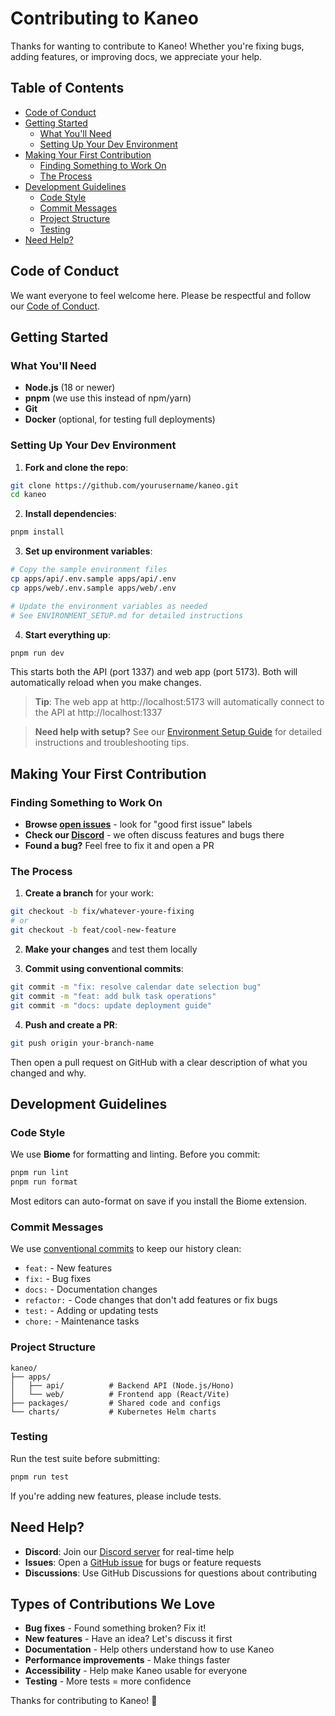 # Contributing to Kaneo

Thanks for wanting to contribute to Kaneo! Whether you're fixing bugs, adding features, or improving docs, we appreciate your help.

## Table of Contents

- [Code of Conduct](#code-of-conduct)
- [Getting Started](#getting-started)
  - [What You'll Need](#what-youll-need)
  - [Setting Up Your Dev Environment](#setting-up-your-dev-environment)
- [Making Your First Contribution](#making-your-first-contribution)
  - [Finding Something to Work On](#finding-something-to-work-on)
  - [The Process](#the-process)
- [Development Guidelines](#development-guidelines)
  - [Code Style](#code-style)
  - [Commit Messages](#commit-messages)
  - [Project Structure](#project-structure)
  - [Testing](#testing)
- [Need Help?](#need-help)

## Code of Conduct

We want everyone to feel welcome here. Please be respectful and follow our [Code of Conduct](https://www.contributor-covenant.org/version/2/0/code_of_conduct/).

## Getting Started

### What You'll Need

- **Node.js** (18 or newer)
- **pnpm** (we use this instead of npm/yarn)
- **Git**
- **Docker** (optional, for testing full deployments)

### Setting Up Your Dev Environment

1. **Fork and clone the repo**:
```bash
git clone https://github.com/yourusername/kaneo.git
cd kaneo
```

2. **Install dependencies**:
```bash
pnpm install
```

3. **Set up environment variables**:
```bash
# Copy the sample environment files
cp apps/api/.env.sample apps/api/.env
cp apps/web/.env.sample apps/web/.env

# Update the environment variables as needed
# See ENVIRONMENT_SETUP.md for detailed instructions
```

4. **Start everything up**:
```bash
pnpm run dev
```

This starts both the API (port 1337) and web app (port 5173). Both will automatically reload when you make changes.

> **Tip**: The web app at http://localhost:5173 will automatically connect to the API at http://localhost:1337

> **Need help with setup?** See our [Environment Setup Guide](ENVIRONMENT_SETUP.md) for detailed instructions and troubleshooting tips.

## Making Your First Contribution

### Finding Something to Work On

- **Browse [open issues](https://github.com/usekaneo/kaneo/issues)** - look for "good first issue" labels
- **Check our [Discord](https://discord.gg/rU4tSyhXXU)** - we often discuss features and bugs there
- **Found a bug?** Feel free to fix it and open a PR

### The Process

1. **Create a branch** for your work:
```bash
git checkout -b fix/whatever-youre-fixing
# or
git checkout -b feat/cool-new-feature
```

2. **Make your changes** and test them locally

3. **Commit using conventional commits**:
```bash
git commit -m "fix: resolve calendar date selection bug"
git commit -m "feat: add bulk task operations"
git commit -m "docs: update deployment guide"
```

4. **Push and create a PR**:
```bash
git push origin your-branch-name
```

Then open a pull request on GitHub with a clear description of what you changed and why.

## Development Guidelines

### Code Style

We use **Biome** for formatting and linting. Before you commit:

```bash
pnpm run lint
pnpm run format
```

Most editors can auto-format on save if you install the Biome extension.

### Commit Messages

We use [conventional commits](https://www.conventionalcommits.org/) to keep our history clean:

- `feat:` - New features
- `fix:` - Bug fixes
- `docs:` - Documentation changes
- `refactor:` - Code changes that don't add features or fix bugs
- `test:` - Adding or updating tests
- `chore:` - Maintenance tasks

### Project Structure

```
kaneo/
├── apps/
│   ├── api/          # Backend API (Node.js/Hono)
│   └── web/          # Frontend app (React/Vite)
├── packages/         # Shared code and configs
└── charts/           # Kubernetes Helm charts
```

### Testing

Run the test suite before submitting:

```bash
pnpm run test
```

If you're adding new features, please include tests.

## Need Help?

- **Discord**: Join our [Discord server](https://discord.gg/rU4tSyhXXU) for real-time help
- **Issues**: Open a [GitHub issue](https://github.com/usekaneo/kaneo/issues) for bugs or feature requests
- **Discussions**: Use GitHub Discussions for questions about contributing

## Types of Contributions We Love

- **Bug fixes** - Found something broken? Fix it!
- **New features** - Have an idea? Let's discuss it first
- **Documentation** - Help others understand how to use Kaneo
- **Performance improvements** - Make things faster
- **Accessibility** - Help make Kaneo usable for everyone
- **Testing** - More tests = more confidence

Thanks for contributing to Kaneo! 🚀
